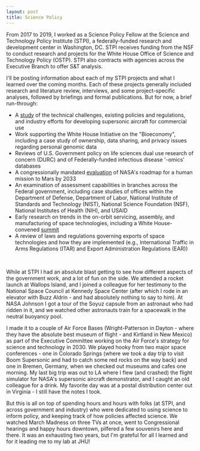 ```yaml
---
layout: post
title: Science Policy
---
```


From 2017 to 2019, I worked as a Science Policy Fellow at the Science and Technology Policy Institute (STPI), a federally-funded research and development center in Washington, DC. STPI receives funding from the NSF to conduct research and projects for the White House Office of Science and Technology Policy (OSTP). STPI also contracts with agencies across the Executive Branch to offer S&T analysis. 

I'll be posting information about each of my STPI projects and what I learned over the coming months. Each of these projects generally included research and literature review, interviews, and some project-specific analyses, followed by briefings and formal publications. But for now, a brief run-through: 
- A [study](https://www.ida.org/-/media/feature/publications/c/co/commercial-development-of-civilian-supersonic-aircraft/d-10845.ashx) of the technical challenges, existing policies and regulations, and industry efforts for developing supersonic aircraft for commercial use
- Work supporting the White House Initiative on the "Bioeconomy", including a case study of ownership, data sharing, and privacy issues regarding personal genomic data
- Reviews of U.S. Government policy on life sciences dual use research of concern (DURC) and of Federally-funded infectious disease '-omics' databases
- A congressionally mandated [evaluation](https://www.ida.org/-/media/feature/publications/e/ev/evaluation-of-a-human-mission-to-mars-by-2033/d-10510.ashx) of NASA's roadmap for a human mission to Mars by 2033 
- An examination of assessment capabilities in branches across the Federal government, including case studies of offices within the Department of Defense, Department of Labor, National Institute of Standards and Technology (NIST), National Science Foundation (NSF), National Institutes of Health (NIH), and USAID
- Early research on trends in the on-orbit servicing, assembly, and manufacturing of space technologies, including a White House-convened [summit](https://www.ida.org/-/media/feature/publications/r/ro/roundtable-proceedings-ways-forward-for-on-orbit-servicing/d-10445.ashx) 
- A review of laws and regulations governing exports of space technologies and how they are implemented (e.g., International Traffic in Arms Regulations (ITAR) and Export Administration Regulations (EAR)) 

<br />

While at STPI I had an absolute blast getting to see how different aspects of the government work, and a lot of fun on the side. We attended a rocket launch at Wallops Island, and I joined a colleague for her testimony to the National Space Council at Kennedy Space Center (after which I rode in an elevator with Buzz Aldrin - and had absolutely nothing to say to him). At NASA Johnson I got a tour of the Soyuz capsule from an astronaut who had ridden in it, and we watched other astronauts train for a spacewalk in the neutral buoyancy pool. 

I made it to a couple of Air Force Bases (Wright-Patterson in Dayton - where they have the absolute best museum of flight - and Kirtland in New Mexico) as part of the Executive Committee working on the Air Force's strategy for science and technology in 2030. We played hooky from two major space conferences - one in Colorado Springs (where we took a day trip to visit Boom Supersonic and had to catch some red rocks on the way back) and one in Bremen, Germany, when we checked out museums and cafes one morning. My last big trip was out to LA where I flew (and crashed) the flight simulator for NASA's supersonic aircraft demonstrator, and I caught an old colleague for a drink. My favorite day was at a postal distribution center out in Virginia - I still have the notes I took. 

But this is all on top of spending hours and hours with folks (at STPI, and across government and industry) who were dedicated to using science to inform policy, and keeping track of how policies affected science. We watched March Madness on three TVs at once, went to Congressional hearings and happy hours downtown, pilfered a few souvenirs here and there. It was an exhausting two years, but I'm grateful for all I learned and for it leading me to my lab at JHU! 

